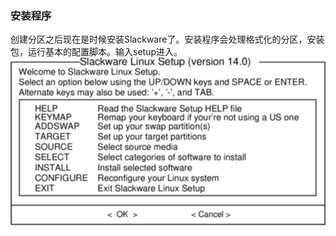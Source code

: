 ### 安装程序

创建分区之后现在是时候安装Slackware了。安装程序会处理格式化的分区，安装包，运行基本的配置脚本。输入setup进入。![](../../png/setup-program.png)

